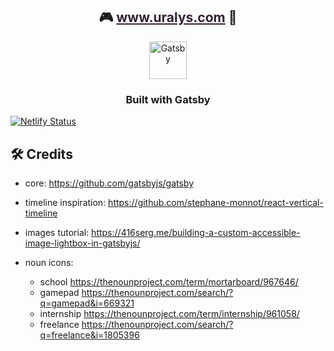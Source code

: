 <p align="center">
  <h2 align="center">🎮 <a style="color: #362036;" href="https://www.uralys.com">www.uralys.com</a> 🐸</h2>
</p>

<p align="center">
  <a href="https://www.gatsbyjs.org">
    <img alt="Gatsby" src="https://www.gatsbyjs.org/monogram.svg" width="60" />
  </a>
</p>

<h3 align="center">
Built with Gatsby
</h3>

[![Netlify Status](https://api.netlify.com/api/v1/badges/b119faf7-3230-4571-a50e-ab522c37033d/deploy-status)](https://app.netlify.com/sites/uralys/deploys)

## 🛠 Credits

- core: https://github.com/gatsbyjs/gatsby
- timeline inspiration: https://github.com/stephane-monnot/react-vertical-timeline
- images tutorial: https://416serg.me/building-a-custom-accessible-image-lightbox-in-gatsbyjs/

- noun icons:
  - school https://thenounproject.com/term/mortarboard/967646/
  - gamepad https://thenounproject.com/search/?q=gamepad&i=669321
  - internship https://thenounproject.com/term/internship/961058/
  - freelance https://thenounproject.com/search/?q=freelance&i=1805396

